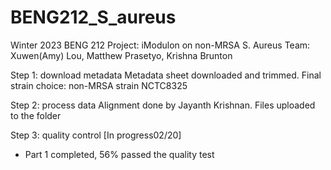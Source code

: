 # BENG212_S_aureus
Winter 2023 BENG 212 Project: iModulon on non-MRSA S. Aureus 
Team: Xuwen(Amy) Lou, Matthew Prasetyo, Krishna Brunton

Step 1: download metadata
Metadata sheet downloaded and trimmed. Final strain choice: non-MRSA strain NCTC8325

Step 2: process data
Alignment done by Jayanth Krishnan. Files uploaded to the folder

Step 3: quality control
[In progress02/20]
  - Part 1 completed, 56% passed the quality test
